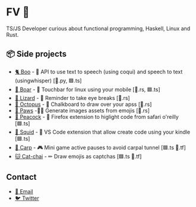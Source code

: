 # FV 🦝

TS/JS Developer curious about functional programming, Haskell, Linux and Rust.

## 📦 Side projects

* [🐈 Boo](https://github.com/egxn/boo) - 🐧 API to use text to speech (using coqui) and speech to text (usingwhisper) [🐍.py, 🟦.ts]
* [🐗 Boar](https://github.com/egxn/boar) - 🐧 Touchbar for linux using your mobile [🦀.rs, 🟦.ts]
* [🦎 Lizard](https://github.com/egxn/lizard) - 🐧 Reminder to take eye breaks [🦀.rs]
* [🐙 Octopus](https://github.com/egxn/octopus-chalkboard) - 🐧 Chalkboard to draw over your apss [🦀.rs]
* [🐾 Paws](https://github.com/egxn/paws-tool) -👩‍💻 Generate images assets from emojis [🦀.rs]
* [🦚 Peacock](https://github.com/egxn/peacock) - 🦊 Firefox extension to higlight code from safari o'reilly  [🟦.ts]
* [🦑 Squid](https://github.com/egxn/squid) - 📘 VS Code extension that allow create code using your kindle [🟦.ts]
* [🎏 Carp](https://github.com/egxn/carp) - 🎮 Mini game active pauses to avoid carpal tunnel [🟦.ts 🔶.tf]
* [🐱 Cat-chai](https://github.com/egxn/cat-chai) - ✏ Draw emojis as captchas [🟦.ts 🔶.tf]

## Contact

* [📧 Email](mailto:afvelosas@gmail.com)
* [🐦 Twitter](https://twitter.com/egoncore)
